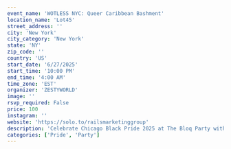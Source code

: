 ```yaml
---
event_name: 'WOTLESS NYC: Queer Caribbean Bashment'
location_name: 'Lot45'
street_address: ''
city: 'New York'
city_category: 'New York'
state: 'NY'
zip_code: ''
country: 'US'
start_date: '6/27/2025'
start_time: '10:00 PM'
end_time: '4:00 AM'
time_zone: 'EST'
organizer: 'ZESTYWORLD'
image: ''
rsvp_required: False
price: 100
instagram: ''
website: 'https://solo.to/railsmarketinggroup'
description: 'Celebrate Chicago Black Pride 2025 at The Bloq Party with music, dancing, and community vibes at The Promontory.'
categories: ['Pride', 'Party']
---
```

